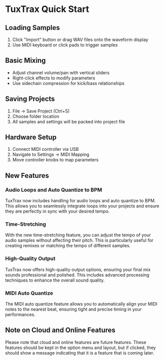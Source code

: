 # TuxTrax Quick Start

## Loading Samples
1. Click "Import" button or drag WAV files onto the waveform display
2. Use MIDI keyboard or click pads to trigger samples

## Basic Mixing
- Adjust channel volume/pan with vertical sliders
- Right-click effects to modify parameters
- Use sidechain compression for kick/bass relationships

## Saving Projects
1. File → Save Project (Ctrl+S)
2. Choose folder location
3. All samples and settings will be packed into project file

## Hardware Setup
1. Connect MIDI controller via USB
2. Navigate to Settings → MIDI Mapping
3. Move controller knobs to map parameters

## New Features

### Audio Loops and Auto Quantize to BPM

TuxTrax now includes handling for audio loops and auto quantize to BPM. This allows you to seamlessly integrate loops into your projects and ensure they are perfectly in sync with your desired tempo.

### Time-Stretching

With the new time-stretching feature, you can adjust the tempo of your audio samples without affecting their pitch. This is particularly useful for creating remixes or matching the tempo of different samples.

### High-Quality Output

TuxTrax now offers high-quality output options, ensuring your final mix sounds professional and polished. This includes advanced processing techniques to enhance the overall sound quality.

### MIDI Auto Quantize

The MIDI auto quantize feature allows you to automatically align your MIDI notes to the nearest beat, ensuring tight and precise timing in your performances.

## Note on Cloud and Online Features

Please note that cloud and online features are future features. These features should be kept in the option menu and layout, but if clicked, they should show a message indicating that it is a feature that is coming later.
